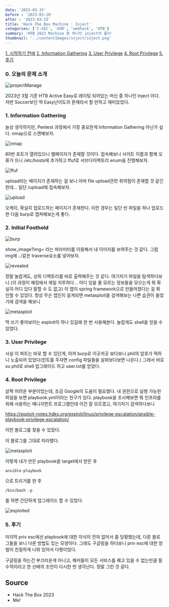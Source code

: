 ```yaml
---
date: '2023-03-15'
before : '2023-03-10'
after : '2023-03-15'
title: 'Hack The Box Machine : Inject'
categories: ['C-SEC', 'KOR', 'webhack', 'HTB']
summary: 'HTB 2023 Machine 중 하나인 inject의 풀이'
thumbnail: '../contentImages/inject/inject.png'
---
```


[1. 시작하기 전에](#1-시작하기-전에)
[2. Information Gathering](#2-information-gathering)
[3. User Privilege](#3-user-privilege)
[4. Root Privilege](#4-root-privilege)
[5. 후기](#5-후기)

### 0. 오늘의 문제 소개

![projectManage](../contentImages/inject/inject.png)

2023년 3월 기준 HTB Active Easy로 레이팅 되어있는 머신 중 하나인 Inject 이다. 저번 Soccer보단 딱 Easy난이도의 문제라서 할 만하고 재미있었다.


### 1. Information Gathering

늘상 생각하지만, Pentest 과정에서 가장 중요한게 Information Gathering 아닌가 싶다. nmap으로 스캔해보자.

![nmap](../contentImages/inject/1.png)

80번 포트가 열려있으니 웹페이지가 존재할 것이다. 접속해보니 사이트 이름과 함께 오류가 뜨니 /etc/hosts에 추가하고 ffuf로 서브다이렉토리 enum을 진행해보자.

![ffuf](../contentImages/inject/2.png)

upload라는 페이지가 존재하는 걸 보니 아마 file upload관련 취약점이 존재할 것 같긴 한데... 일단 /upload에 접속해보자.

![upload](../contentImages/inject/3.png)

오케이, 확실히 업로드하는 페이지가 존재한다. 이런 경우는 일단 빈 파일을 하나 업로드 한 다음 burp로 캡쳐해보는게 좋다.

### 2. Initial Foothold

![burp](../contentImages/inject/4.png)

show_image?img= 라는 파라미터를 이용해서 내 이미지를 보여주는 것 같다. 그럼 img에 ../같은 traverse요소를 넣어보자.

![revealed](../contentImages/inject/5.png)

정말 놀랍게도, 상위 디렉토리를 바로 출력해주는 것 같다. 여기저기 파일을 탐색하다보니 (이 과정이 해킹에서 제일 지루하다... 어디 있을 줄 모르는 정보들을 모으는게 뭐 확실히 어디 있다 말할 수 도 없고) 이 앱이 spring framework으로 만들어졌다는 걸 확인할 수 있었다. 항상 무슨 앱인지 알게되면 metasploit을 검색해보는 나쁜 습관이 들었기에 검색을 해보니

![metasploit](../contentImages/inject/6.png)

딱 쓰기 좋아보이는 exploit이 하나 있길래 한 번 사용해본다. 놀랍게도 shell을 얻을 수 있었다.

### 3. User Privilege

사실 이 파트는 바로 할 수 있던게, 아까 burp로 이곳저곳 보다보니 phil의 암호가 떡하니 노출되어 있었다(힌트를 주자면 config 파일들을 살펴보다보면 나온다.) 그래서 바로 su phil로 shell 업그레이드 하고 user.txt를 얻었다.

### 4. Root Privilege

살짝 어려운 부분이었는데, 조금 Google의 도움이 필요했다. 내 권한으로 실행 가능한 파일을 보면 playbook.yml이라는 친구가 있다. playbook을 조사해보면 뭐 인프라를 위해 사용하는 매니지먼트 프로그램인데 이건 잘 모르겠고, 여기저기 검색하다보니

https://exploit-notes.hdks.org/exploit/linux/privilege-escalation/ansible-playbook-privilege-escalation/

이런 블로그를 찾을 수 있었다. 


이 블로그를 그대로 따라했다.

![metasploit](../contentImages/inject/9.png)

이렇게 내가 만든 playbook을 target에서 받은 후

```
ansible-playbook
```

으로 트리거를 한 후

```
/bin/bash -p
```

를 하면 간단하게 업그레이드 할 수 있었다.

![exploited](../contentImages/inject/10.png)

### 5. 후기

마지막 priv esc에선 playbook에 대한 지식이 전혀 없어서 좀 당황했는데, 다른 블로그들을 보니 다른 방법도 있는 모양이다. 그래도 구글링을 하다보니 priv esc에 대한 방법이 친절하게 나와 있어서 다행이었다.


구글링을 하는건 부끄러운게 아니고, 해커들이 모든 서비스를 꿰고 있을 수 없는만큼 필수적이라고 한 선배의 조언이 다시한 번 생각난다. 정말 그런 것 같다.

## Source

- Hack The Box 2023
- Me!


